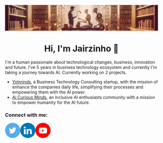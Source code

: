 <img src='assets/banner/Cover_Linkedin_AICM-v1.1.4.png' alt='my banner'>

<h1 align="center">
  Hi, I'm Jairzinho 👋
</h1>

I'm a human passionate about technological changes, business, innovation and future. I've 5 years in business technology ecosystem and currently I'm taking a journey towards AI.
Currently working on 2 projects.

- [Yotminds](https://www.linkedin.com/company/yotminds), a Business Technology Consulting startup, with the mission of enhance the companies daily life, simplifying their processes and empowering them with the AI power.
- [Ai Curious Minds](https://www.linkedin.com/company/aicuriousminds), an inclusive AI enthusiasts community with a mission to empower humanity for the AI future.

<h3 align="left">
  Connect with me:
</h3>


<a href='https://twitter.com/_jairzinho_'><img align='left' src='assets/social-icons/Twitter.png' alt='icon | Twitter' width='50px'/></a>
<a href='https://www.linkedin.com/in/jairzinhosantos/'><img align='left' src='assets/social-icons/LinkedIN.png' alt='icon | LinkedIn' width='50px'/></a>
<a href='https://www.youtube.com/@jairzinho.santos'><img align='left' src='assets/social-icons/Youtube.png' alt='icon | Youtube' width='50px'/></a>
